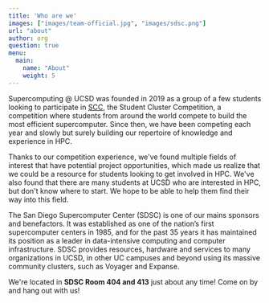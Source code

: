 ```yaml
---
title: 'Who are we'
images: ["images/team-official.jpg", "images/sdsc.png"]
url: "about"
author: org
question: true
menu:
  main:
    name: "About"
    weight: 5
---
```


Supercomputing @ UCSD was founded in 2019 as a group of a few students looking to participate
in [SCC](https://studentclustercompetition.us/),
the Student Cluster Competition, a competition where students from around the world compete
to build the most efficient supercomputer. Since then, we have been competing each year and
slowly but surely building our repertoire of knowledge and experience in HPC.

Thanks to our competition experience, we've found multiple fields of interest that have
potential project opportunities, which made us realize that we could be a resource for
students looking to get involved in HPC. We've also found that there are many students
at UCSD who are interested in HPC, but don't know where to start. We hope to be able to
help them find their way into this field.

The San Diego Supercomputer Center (SDSC) is one of our mains sponsors and benefactors. 
It was established as one of the nation’s first supercomputer centers in 1985, and for the
past 35 years it has maintained its position as a leader in data-intensive computing and
computer infrastructure. SDSC provides resources, hardware and services to many organizations
in UCSD, in other UC campuses and beyond using its massive community clusters, such as Voyager
and Expanse.

We're located in **SDSC Room 404 and 413** just about any time! Come on by and hang out with us!

